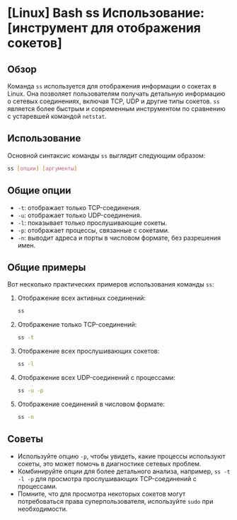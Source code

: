 # [Linux] Bash ss Использование: [инструмент для отображения сокетов]

## Обзор
Команда `ss` используется для отображения информации о сокетах в Linux. Она позволяет пользователям получать детальную информацию о сетевых соединениях, включая TCP, UDP и другие типы сокетов. `ss` является более быстрым и современным инструментом по сравнению с устаревшей командой `netstat`.

## Использование
Основной синтаксис команды `ss` выглядит следующим образом:

```bash
ss [опции] [аргументы]
```

## Общие опции
- `-t`: отображает только TCP-соединения.
- `-u`: отображает только UDP-соединения.
- `-l`: показывает только прослушивающие сокеты.
- `-p`: отображает процессы, связанные с сокетами.
- `-n`: выводит адреса и порты в числовом формате, без разрешения имен.

## Общие примеры
Вот несколько практических примеров использования команды `ss`:

1. Отображение всех активных соединений:
   ```bash
   ss
   ```

2. Отображение только TCP-соединений:
   ```bash
   ss -t
   ```

3. Отображение всех прослушивающих сокетов:
   ```bash
   ss -l
   ```

4. Отображение всех UDP-соединений с процессами:
   ```bash
   ss -u -p
   ```

5. Отображение соединений в числовом формате:
   ```bash
   ss -n
   ```

## Советы
- Используйте опцию `-p`, чтобы увидеть, какие процессы используют сокеты, это может помочь в диагностике сетевых проблем.
- Комбинируйте опции для более детального анализа, например, `ss -t -l -p` для просмотра прослушивающих TCP-соединений с процессами.
- Помните, что для просмотра некоторых сокетов могут потребоваться права суперпользователя, используйте `sudo` при необходимости.